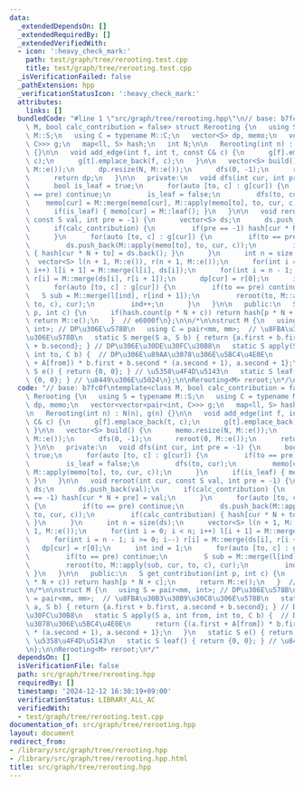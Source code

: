 ```yaml
---
data:
  _extendedDependsOn: []
  _extendedRequiredBy: []
  _extendedVerifiedWith:
  - icon: ':heavy_check_mark:'
    path: test/graph/tree/rerooting.test.cpp
    title: test/graph/tree/rerooting.test.cpp
  _isVerificationFailed: false
  _pathExtension: hpp
  _verificationStatusIcon: ':heavy_check_mark:'
  attributes:
    links: []
  bundledCode: "#line 1 \"src/graph/tree/rerooting.hpp\"\n// base: b7fc0f\ntemplate<class\
    \ M, bool calc_contribution = false> struct Rerooting {\n   using S = typename\
    \ M::S;\n   using C = typename M::C;\n   vector<S> dp, memo;\n   vector<vector<pair<int,\
    \ C>>> g;\n   map<ll, S> hash;\n   int N;\n\n   Rerooting(int n) : N(n), g(n)\
    \ {}\n\n   void add_edge(int f, int t, const C& c) {\n      g[f].emplace_back(t,\
    \ c);\n      g[t].emplace_back(f, c);\n   }\n\n   vector<S> build() {\n      memo.resize(N,\
    \ M::e());\n      dp.resize(N, M::e());\n      dfs(0, -1);\n      reroot(0, M::e());\n\
    \      return dp;\n   }\n\n   private:\n   void dfs(int cur, int pre = -1) {\n\
    \      bool is_leaf = true;\n      for(auto [to, c] : g[cur]) {\n         if(to\
    \ == pre) continue;\n         is_leaf = false;\n         dfs(to, cur);\n     \
    \    memo[cur] = M::merge(memo[cur], M::apply(memo[to], to, cur, c));\n      }\n\
    \      if(is_leaf) { memo[cur] = M::leaf(); }\n   }\n\n   void reroot(int cur,\
    \ const S val, int pre = -1) {\n      vector<S> ds;\n      ds.push_back(val);\n\
    \      if(calc_contribution) {\n         if(pre == -1) hash[cur * N + pre] = val;\n\
    \      }\n      for(auto [to, c] : g[cur]) {\n         if(to == pre) continue;\n\
    \         ds.push_back(M::apply(memo[to], to, cur, c));\n         if(calc_contribution)\
    \ { hash[cur * N + to] = ds.back(); }\n      }\n      int n = size(ds);\n    \
    \  vector<S> l(n + 1, M::e()), r(n + 1, M::e());\n      for(int i = 0; i < n;\
    \ i++) l[i + 1] = M::merge(l[i], ds[i]);\n      for(int i = n - 1; i >= 0; i--)\
    \ r[i] = M::merge(ds[i], r[i + 1]);\n      dp[cur] = r[0];\n      int ind = 1;\n\
    \      for(auto [to, c] : g[cur]) {\n         if(to == pre) continue;\n      \
    \   S sub = M::merge(l[ind], r[ind + 1]);\n         reroot(to, M::apply(sub, cur,\
    \ to, c), cur);\n         ind++;\n      }\n   }\n\n   public:\n   S get_contribution(int\
    \ p, int c) {\n      if(hash.count(p * N + c)) return hash[p * N + c];\n     \
    \ return M::e();\n   }  // e6000f\n};\n\n/*\n\nstruct M {\n   using S = pair<mm,\
    \ int>; // DP\u306E\u578B\n   using C = pair<mm, mm>;  // \u8FBA\u30B3\u30B9\u30C8\
    \u306E\u578B\n   static S merge(S a, S b) { return {a.first + b.first, a.second\
    \ + b.second}; } // DP\u306E\u30DE\u30FC\u30B8\n   static S apply(S a, int from,\
    \ int to, C b) {  // DP\u306E\u89AA\u3078\u306E\u5BC4\u4E0E\n      return {(a.first\
    \ + A[from]) * b.first + b.second * (a.second + 1), a.second + 1};\n   }\n   static\
    \ S e() { return {0, 0}; } // \u5358\u4F4D\u5143\n   static S leaf() { return\
    \ {0, 0}; } // \u8449\u306E\u5024\n};\n\nRerooting<M> reroot;\n*/\n"
  code: "// base: b7fc0f\ntemplate<class M, bool calc_contribution = false> struct\
    \ Rerooting {\n   using S = typename M::S;\n   using C = typename M::C;\n   vector<S>\
    \ dp, memo;\n   vector<vector<pair<int, C>>> g;\n   map<ll, S> hash;\n   int N;\n\
    \n   Rerooting(int n) : N(n), g(n) {}\n\n   void add_edge(int f, int t, const\
    \ C& c) {\n      g[f].emplace_back(t, c);\n      g[t].emplace_back(f, c);\n  \
    \ }\n\n   vector<S> build() {\n      memo.resize(N, M::e());\n      dp.resize(N,\
    \ M::e());\n      dfs(0, -1);\n      reroot(0, M::e());\n      return dp;\n  \
    \ }\n\n   private:\n   void dfs(int cur, int pre = -1) {\n      bool is_leaf =\
    \ true;\n      for(auto [to, c] : g[cur]) {\n         if(to == pre) continue;\n\
    \         is_leaf = false;\n         dfs(to, cur);\n         memo[cur] = M::merge(memo[cur],\
    \ M::apply(memo[to], to, cur, c));\n      }\n      if(is_leaf) { memo[cur] = M::leaf();\
    \ }\n   }\n\n   void reroot(int cur, const S val, int pre = -1) {\n      vector<S>\
    \ ds;\n      ds.push_back(val);\n      if(calc_contribution) {\n         if(pre\
    \ == -1) hash[cur * N + pre] = val;\n      }\n      for(auto [to, c] : g[cur])\
    \ {\n         if(to == pre) continue;\n         ds.push_back(M::apply(memo[to],\
    \ to, cur, c));\n         if(calc_contribution) { hash[cur * N + to] = ds.back();\
    \ }\n      }\n      int n = size(ds);\n      vector<S> l(n + 1, M::e()), r(n +\
    \ 1, M::e());\n      for(int i = 0; i < n; i++) l[i + 1] = M::merge(l[i], ds[i]);\n\
    \      for(int i = n - 1; i >= 0; i--) r[i] = M::merge(ds[i], r[i + 1]);\n   \
    \   dp[cur] = r[0];\n      int ind = 1;\n      for(auto [to, c] : g[cur]) {\n\
    \         if(to == pre) continue;\n         S sub = M::merge(l[ind], r[ind + 1]);\n\
    \         reroot(to, M::apply(sub, cur, to, c), cur);\n         ind++;\n     \
    \ }\n   }\n\n   public:\n   S get_contribution(int p, int c) {\n      if(hash.count(p\
    \ * N + c)) return hash[p * N + c];\n      return M::e();\n   }  // e6000f\n};\n\
    \n/*\n\nstruct M {\n   using S = pair<mm, int>; // DP\u306E\u578B\n   using C\
    \ = pair<mm, mm>;  // \u8FBA\u30B3\u30B9\u30C8\u306E\u578B\n   static S merge(S\
    \ a, S b) { return {a.first + b.first, a.second + b.second}; } // DP\u306E\u30DE\
    \u30FC\u30B8\n   static S apply(S a, int from, int to, C b) {  // DP\u306E\u89AA\
    \u3078\u306E\u5BC4\u4E0E\n      return {(a.first + A[from]) * b.first + b.second\
    \ * (a.second + 1), a.second + 1};\n   }\n   static S e() { return {0, 0}; } //\
    \ \u5358\u4F4D\u5143\n   static S leaf() { return {0, 0}; } // \u8449\u306E\u5024\
    \n};\n\nRerooting<M> reroot;\n*/"
  dependsOn: []
  isVerificationFile: false
  path: src/graph/tree/rerooting.hpp
  requiredBy: []
  timestamp: '2024-12-12 16:30:19+09:00'
  verificationStatus: LIBRARY_ALL_AC
  verifiedWith:
  - test/graph/tree/rerooting.test.cpp
documentation_of: src/graph/tree/rerooting.hpp
layout: document
redirect_from:
- /library/src/graph/tree/rerooting.hpp
- /library/src/graph/tree/rerooting.hpp.html
title: src/graph/tree/rerooting.hpp
---
```

